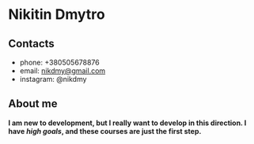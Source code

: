 
# Nikitin Dmytro

## Contacts
- phone: +380505678876
- email: nikdmy@gmail.com
- instagram: @nikdmy

## About me
**I am new to development, but I really want to develop in this direction. I have _high goals_, and these courses are just the first step.**

